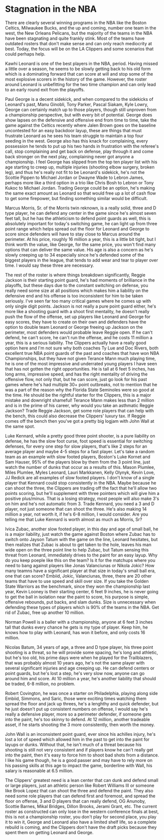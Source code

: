 # Stagnation in the NBA

There are clearly several winning programs in the NBA like the Boston Celtics, Milwaukee Bucks, and the up and coming, number one team in the west, the New Orleans Pelicans, but the majority of the teams in the NBA have been stagnating and quite frankly stink.  Most of the teams have outdated rosters that don't make sense and can only reach mediocrity at best.  Today, the focus will be on the LA Clippers and some scenarios that could perhaps help.

Kawhi Leonard is one of the best players in the NBA, period.  Having missed a little over a season, he seems to be slowly getting back to his old form which is a dominating forward that can score at will and stop some of the most explosive scorers in the history of the game.  However, the roster around Leonard is unbefitting for the two time champion and can only lead to an early round exit from the playoffs.  

Paul George is a decent sidekick, and when compared to the sidekicks of Leonard's past, Manu Ginobli, Tony Parker, Pascal Siakam, Kyle Lowry, George can certainly match up to those players, though still unproven from a championship perspective, but with every bit of potential.  George does show lapses on the defensive and offensive end from time to time, take the game against the Celtics recently where Jalen Brown goes on the baseline uncontested for an easy backdoor layup, these are things that must frustrate Leonard as he sees his team struggle to maintain a top four seeding in the west.  George also has this knack for complaining, every possession he tends to put up his two hands in frustration with the referee's call, stop complaining and get back on defense, play through it and come back stronger on the next play, complaining never got anyone a championship.  I feel George has slipped from the top ten player list with his age starting to creep up, multiple injuries (shooting elbow surgery, broken leg), and thus he's really not fit to be Leonard's sidekick, he's not the Scottie Pippen to Michael Jordan or Dwayne Wade to Lebron James, perhaps more like a third option in a trio like Chris Bosh to Lebron or Tony Kukoc to Michael Jordan.  Trading George could be an option, he's making the same exact amount as Leonard so that would free up a lot of cash flow to get some firepower, but finding something similar would be difficult.

Marcus Morris, Sr. of the Morris twin reknown, is a really solid, three and D type player, he can defend any center in the game since he's almost seven feet tall, but he has the athleticism to defend point guards as well, this is absolutely important for today's switching game, he can light up from three point range which helps spread out the floor for Leonard and George to score since defenders will have to stay close to Marcus around the perimeter.  At his price, roughly 16 million a year, this is a little bit tight, but I think worth the value, like George, for the same price, you won't find many options that can deliver the same value.  His age is also a concern as he's slowly creeping up to 34 especially since he's defended some of the biggest players in the league, that tends to add wear and tear to player over time.  I would say these three are necessary.

The rest of the roster is where things breakdown significantly, Reggie Jackson is their starting point guard, he's had moments of brilliance in the playoffs, but these days due to the constant switching on defense, you really need some size at all positions which makes him a liability on the defensive end and his offense is too inconsistent for him to be taken seriously.  I've seen far too many critical games where he comes up with only single digit points.  Jackson is not really a pure point guard either, he's more like a shooting guard with a shoot first mentality, he doesn't really push the flow of the offense, set up players like Leonard and George for easy scores, they have to create on their own and defenders have the option to double team Leonard or George freeing up Jackson on the perimeter, most defenders would probable leave Reggie open.  If he can't defend, he can't score, he can't run the offense, and he costs 11 million a year, this is a serious liability.  The Clippers actually have a really good option here and I'm not sure why both coaches Ty Lue and Doc Rivers, both excellent true NBA point guards of the past and coaches that have won NBA Championships, but they have not given Terance Mann much playing time, he is one of the most impressive and underrated young players I have seen that has not gotten the right opportunities.  He is tall at 6 feet 5 inches, has long arms, impressive speed, and has the right mentality of driving the offensive flow, not only that, but he can score, just go look for his past games where he's had multiple 30+ point outbreaks, not to mention that he was a part of the reason why the Florida State Seminoles were so good at the time.  He should be the rightful starter for the Clippers, this is a major mistake and downright shameful!  Terance Mann makes less than 2 million and is in the prime of his career, why would you take an asthmatic Reggie Jackson?  Trade Reggie Jackson, get some role players that can help with the bench, this could also decrease the Clippers' luxury tax.  If Reggie comes off the bench then you've got a pretty big logjam with John Wall at the same spot.

Luke Kennard, while a pretty good three point shooter, is a pure liability on defense, he has the slow foot curse, foot speed is essential for switching defenses, for every one step for slow players, that's like 2 steps for an average player and maybe 4-5 steps for a fast player.  Let's take a random team as an example with slow footed players, Boston's Luke Kornet and Sam Hauser, 95% of the players blow by them from the 3 point line, just watch the number of dunks that occur as a results of this.  Mason Plumlee, Miles Plumlee, Myles Leonard, Lauri Markkanen, Kelly Olynyk, Kevin Love, JJ Redick are all examples of slow footed players.  I don't know of a single player that Kennard could stop consistently in the NBA.  Maybe because he can shoot the three, the Clippers are trading off the fact that he'll allow two points scoring, but he'll supplement with three pointers which will give him a positive plus/minus.  That is a losing strategy, most people will also make 3's on him and he's not automatic from 3.  Trade Kennard, you need a 3 and D player, not just someone that can shoot the three.  He's also making 14 million a year, not worth it, if he's 6-8 million, I would consider.  Are you telling me that Luke Kennard is worth almost as much as Morris, Sr?

Ivica Zubac, another slow footed player, in this day and age of small ball, he is a major liability, just watch the game against Boston where Zubac has to switch onto Jayson Tatum with the game on the line, Leonard hesitates, but then realizes that Zubac is about to get taken to the hole, leaves his man wide open on the three point line to help Zubac, but Tatum sensing this threat from Leonard, immediately drives to the paint for an easy layup.  Why do you keep poeple like this on the team?  Is it for the matchups where you need to bang against players like Jonas Valanciunas or Nikola Jokic?  How many teamns have a significant player at that size in today's small ball era, one that can score?  Embiid, Jokic, Valanciunas, three, there are 20 other teams that have to use speed and skill over size.  If you take the Golden State Warriors as the benchmark, since they won the championship last year, Kevin Looney is their starting center, 6 feet 9 inches, he is never going to get the ball in isolation near the paint to score, his purpose is simple, offensive rebounds, put backs, and slam dunks.  Size is unnecessary when defending these types of players which is 90% of the teams in the NBA.  Get rid of Zubac, free up another 10 million.

Norman Powell is a baller with a championship, anyone at 6 feet 3 inches tall that dunks every chance he gets is my type of player.  Keep him, he knows how to play with Leonard, has won it before, and only costs 16 million.

Nicolas Batum, 34 years of age, a three and D type player, his three point shooting is a threat, so he will provide some spacing, he's long and athletic, but he's too old, his prime days were when he played for the Trailblazers, that was probably almost 10 years ago, he's not the same player with several significant injuries and age creeping up.  He can defend centers or point guards, but he's lost a step, he's very slow now, anyone can go around him and score.  At 10 million a year, he's another liability that should be traded, 6-8 million, no problem.

Robert Covington, he was once a starter on Philadelphia, playing along side Embiid, Simmons, and Saric, those were exciting times watching them spread the floor and jack up threes, he's a lenghthy and quick defender, but he just doesn't put up consistent numbers on offense, I would say he's really a defensive player, more so a perimeter defender, if someone gets into the paint, he's too skinny to defend.  At 12 million, another tradeable asset, if he starts shooting the 3 more consistently, then worth the money.

John Wall is an inconsistent point guard, ever since his achilles injury, he's lost a lot of speed which allowed him in the past to get into the paint for layups or dunks.  Without that, he isn't much of a threat because his shooting is still not very consistent and if players know he can't really get into the paint, then it's easy to force him to shoot bad shots from a distance.  I like his game though, he is a good passer and may have to rely more on his passing skills at this age to impact the game, borderline with Wall, his salary is reasonable at 6.5 million. 

The Clippers' greatest need is a lean center that can dunk and defend small or large players, just an athletic person like Robert Williams III or someone like Brook Lopez that can shoot the three and defend the paint.  They also need some role players that can defend first and foremost, and spread the floor on offense, 3 and D players that can really defend, OG Anunoby, Scottie Barnes, Mikal Bridges, Dillon Brooks, Jerami Grant, etc.  The current roster as constructed can only lose in the western conference finals at best, this is not a championship roster, you don't play for second place, you play it to win it, George and Leonard also have a limited shelf life, so a complete rebuild is coming, and the Clippers don't have the draft picks because they spent them on getting Leonard and George.